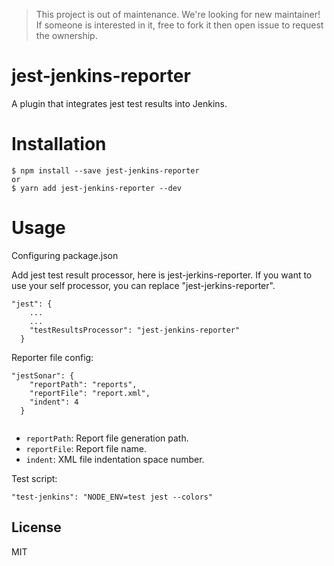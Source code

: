 > This project is out of maintenance. We're looking for new maintainer! If someone is interested in it, free to fork it then open issue to request the ownership.

# jest-jenkins-reporter

A plugin that integrates jest test results into Jenkins.

# Installation

```
$ npm install --save jest-jenkins-reporter
or
$ yarn add jest-jenkins-reporter --dev
```

# Usage

Configuring package.json

Add jest test result processor, here is jest-jerkins-reporter. If you want to use your self processor, you can replace "jest-jerkins-reporter".

```
"jest": {
    ...
    ...
    "testResultsProcessor": "jest-jenkins-reporter"
  }
```



Reporter file config:

```
"jestSonar": {
    "reportPath": "reports",
    "reportFile": "report.xml",
    "indent": 4
  }
  
```

* `reportPath`: Report file generation path.
* `reportFile`: Report file name.
* `indent`: XML file indentation space number. 



Test script:

```
"test-jenkins": "NODE_ENV=test jest --colors"
```



## License

MIT

